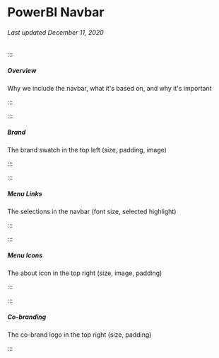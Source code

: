 # PowerBI Navbar

###### Last updated December 11, 2020

:::

##### Overview

Why we include the navbar, what it's based on, and why it's important

:::

:::

##### Brand

The brand swatch in the top left (size, padding, image)

:::

:::

##### Menu Links

The selections in the navbar (font size, selected highlight)

:::

:::

##### Menu Icons

The about icon in the top right (size, image, padding)

:::

:::

##### Co-branding

The co-brand logo in the top right (size, padding)

:::
